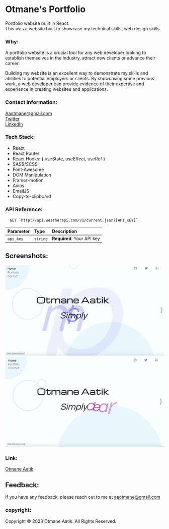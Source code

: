 # Otmane's Portfolio

Portfolio website built in React.  
This was a website built to showcase my technical skills, web design skills.

### Why:    
A portfolio website is a crucial tool for any web developer looking to establish themselves in the industry, attract new clients or advance their career.   

Building my website is an excellent way to demonstrate my skills and abilities to potential employers or clients. By showcasing some previous work, a web developer can provide evidence of their expertise and experience in creating websites and applications.

### Contact information:   
Aaotmane@gmail.com    
[Twitter](https://twitter.com)    
[LinkedIn](https://www.linkedin.com/in/otmane-aatik/)    

### Tech Stack:  
- React
- React Router
- React Hooks: { useState, useEffect, useRef }
- SASS/SCSS
- Font-Awesome
- DOM Manipulation
- Framer-motion
- Axios
- EmailJS
- Copy-to-clipboard

### API Reference:

```http: api.weatherapi.com
  GET `http://api.weatherapi.com/v1/current.json?[API_KEY]`
```

| Parameter | Type     | Description                |
| :-------- | :------- | :------------------------- |
| `api_key` | `string` | **Required**. Your API key |


## Screenshots:
![App Screenshot](./public/assets/img/readme1.png)
![App Screenshot](./public/assets/img/readme2.png)

### Link:   
[Otmane Aatik](https://otmaneaatik.netlify.app)

## Feedback:
If you have any feedback, please reach out to me at aaotmane@gmail.com

### copyright:    
Copyright © 2023 Otmane Aatik. All Rights Reserved. 
  

